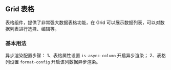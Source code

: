 <div class="demo-header">
<p class="overviewicon">
  <span class="wapi-list-form"/>
</p>

## Grid 表格

<nova-uxlink widget-name="Grid"></nova-uxlink>

表格组件，提供了非常强大数据表格功能，在 Grid 可以展示数据列表，可以对数据列表进行选择、编辑等。
</div>

### 基本用法

异步渲染配置步骤：
1、表格属性设置 `is-async-column` 开启异步渲染；
2、表格列设置 `format-config` 开启该列数据异步渲染。

<nova-demo-view link="grid/aui3-first-menu/column-asyn-rendering"></nova-demo-view>

<br>
